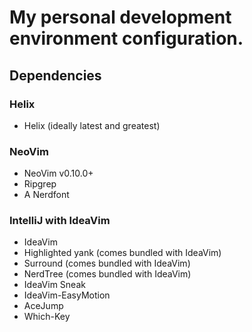 # My personal development environment configuration.

## Dependencies

### Helix
- Helix (ideally latest and greatest)

### NeoVim
- NeoVim v0.10.0+
- Ripgrep
- A Nerdfont

### IntelliJ with IdeaVim
- IdeaVim
- Highlighted yank (comes bundled with IdeaVim)
- Surround (comes bundled with IdeaVim)
- NerdTree (comes bundled with IdeaVim)
- IdeaVim Sneak
- IdeaVim-EasyMotion
- AceJump
- Which-Key
